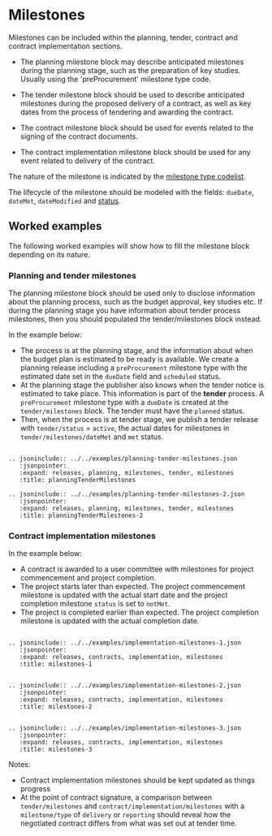 # Milestones

Milestones can be included within the planning, tender, contract and contract implementation sections. 

* The planning milestone block may describe anticipated milestones during the planning stage, such as the preparation 
of key studies. Usually using the 'preProcurement' milestone type code.

* The tender milestone block should be used to describe anticipated milestones during the proposed delivery 
of a contract, as well as key dates from the process of tendering and awarding the contract.

* The contract milestone block should be used for events related to the signing of the contract documents.

* The contract implementation milestone block should be used for any event related to delivery of the contract.

The nature of the milestone is indicated by the [milestone type codelist](../../../schema/codelists#milestone-type).

The lifecycle of the milestone should be modeled with the fields: `dueDate`, `dateMet`, `dateModified` and [status](../../../schema/codelists/#milestone-status).

## Worked examples

The following worked examples will show how to fill the milestone block depending on its nature.

### Planning and tender milestones

The planning milestone block should be used only to disclose information about the planning process, such as the 
budget approval, key studies etc. If during the planning stage you have information about tender process milestones, then you
should populated the tender/milestones block instead.

In the example below:

* The process is at the planning stage, and the information about when the budget plan is estimated to be ready 
is available. We create a planning release including a `preProcurement` milestone type with the estimated date set 
in the `dueDate` field and `scheduled` status.
* At the planning stage the publisher also knows when the tender notice is estimated to take place. This information
is part of the **tender** process. A `preProcurement` milestone type with a `dueDate` is created at the `tender/milestones`
block. The tender must have the `planned` status.
* Then, when the process is at tender stage, we publish a tender release 
with `tender/status` = `active`, the actual dates for milestones in `tender/milestones/dateMet` and `met` status.


```eval_rst

.. jsoninclude:: ../../examples/planning-tender-milestones.json
   :jsonpointer: 
   :expand: releases, planning, milestones, tender, milestones
   :title: planningTenderMilestones

.. jsoninclude:: ../../examples/planning-tender-milestones-2.json
   :jsonpointer: 
   :expand: releases, planning, milestones, tender, milestones
   :title: planningTenderMilestones-2

```

### Contract implementation milestones

In the example below:

* A contract is awarded to a user committee with milestones for project commencement and project completion.
* The project starts later than expected. The project commencement milestone is updated with the actual start date and the project completion milestone `status` is set to `notMet`.
* The project is completed earlier than expected. The project completion milestone is updated with the actual completion date.

```eval_rst

.. jsoninclude:: ../../examples/implementation-milestones-1.json
   :jsonpointer: 
   :expand: releases, contracts, implementation, milestones
   :title: milestones-1

```

```eval_rst

.. jsoninclude:: ../../examples/implementation-milestones-2.json
   :jsonpointer: 
   :expand: releases, contracts, implementation, milestones
   :title: milestones-2

```

```eval_rst

.. jsoninclude:: ../../examples/implementation-milestones-3.json
   :jsonpointer: 
   :expand: releases, contracts, implementation, milestones
   :title: milestones-3

```

Notes:

* Contract implementation milestones should be kept updated as things progress
* At the point of contract signature, a comparison between `tender/milestones` and `contract/implementation/milestones` 
with a `milestone/type` of `delivery` or `reporting` should reveal how the negotiated contract differs from what was set out at tender time.